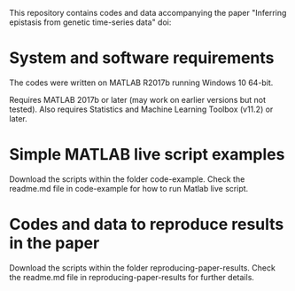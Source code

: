 
This repository contains codes and data accompanying the paper "Inferring epistasis from genetic time-series data" doi:

# System and software requirements

The codes were written on MATLAB R2017b running Windows 10 64-bit. 

Requires MATLAB 2017b or later (may work on earlier versions but not tested). Also
requires Statistics and Machine Learning Toolbox (v11.2) or later.

# Simple MATLAB live script examples

Download the scripts within the folder code-example. Check the readme.md file in code-example for how to run Matlab live script.

# Codes and data to reproduce results in the paper

Download the scripts within the folder reproducing-paper-results. Check the readme.md file in reproducing-paper-results for further details.

